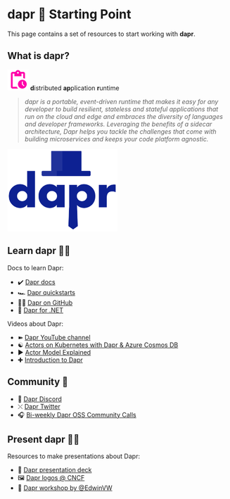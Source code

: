 # dapr 🎩 Starting Point

This page contains a set of resources to start working with **dapr**.

## What is **dapr**?

![definitiom](./img/pending_actions_black_24dp.svg) **d**istributed **ap**plication **r**untime

> *dapr is a portable, event-driven runtime that makes it easy for any developer to build resilient, stateless and stateful applications that run on the cloud and edge and embraces the diversity of languages and developer frameworks. Leveraging the benefits of a sidecar architecture, Dapr helps you tackle the challenges that come with building microservices and keeps your code platform agnostic.*

[<img src="./img/dapr-strarting-point.svg" width="250"/>](http://dapr.io)

## Learn dapr 🧑‍🎓

Docs to learn Dapr:

- ✔️ [Dapr docs](https://docs.dapr.io/)
- 🏎️ [Dapr quickstarts](https://docs.dapr.io/getting-started/quickstarts/)
- 🧑‍💻 [Dapr on GitHub](https://github.com/dapr)
- 👑 [Dapr for .NET](https://learn.microsoft.com/en-us/dotnet/architecture/dapr-for-net-developers/getting-started)

Videos about Dapr:

- ➽ [Dapr YouTube channel](https://www.youtube.com/channel/UCtpSQ9BLB_3EXdWAUQYwnRA)
- ☯ [Actors on Kubernetes with Dapr & Azure Cosmos DB](https://www.youtube.com/watch?v=73DUN5PhuZQ)
- ▶ [Actor Model Explained](https://www.youtube.com/watch?v=ELwEdb_pD0k)
- ✚ [Introduction to Dapr](https://www.youtube.com/watch?v=nK8Ss2UMAxc&t=20s)

## Community 🤗

- 💬 [Dapr Discord](http://bit.ly/dapr-discord)
- ⤬  [Dapr Twitter](https://twitter.com/daprdev)
- 🎧 [Bi-weekly Dapr OSS Community Calls](https://github.com/dapr/community#community-meetings)

## Present dapr 🧑‍🏫

Resources to make presentations about Dapr:

- 📢 [Dapr presentation deck](https://docs.dapr.io/contributing/presentations/)
- 🖼️ [Dapr logos @ CNCF](https://github.com/cncf/artwork/blob/master/examples/incubating.md#dapr-logos)
- 🚦  [Dapr workshop by @EdwinVW](https://github.com/EdwinVW/dapr-workshop)
